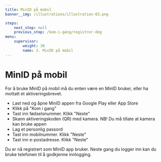 ```yaml
---
title: MinID på mobil
banner__img: /illustrations/illustration-03.png

steps:
    next_step: null
    previous_step: /kom-i-gang/registrer-deg
menu:
    supervisor:
        weight: 30
        name: 3. MinID på mobil
---
```


# MinID på mobil

For å bruke MinID på mobil må du enten være en MinID bruker, eller ha mottatt et aktiveringsbrevet.
- Last ned og åpne MinID appen fra Google Play eller App Store 
- Klikk på "Kom i gang" 
- Tast inn fødselsnummer. Klikk "Neste" 
- Skann aktiveringskoden (QR) med kamera. NB! Du må tillate at kamera kan bruke appen 
- Lag et personlig passord 
- Tast inn mobilnummer. Klikk "Neste" 
- Tast inn e-postadresse. Klikk "Neste" 

Du er nå registrert som MinID app bruker. Neste gang du logger inn kan du bruke telefonen til å godkjenne innlogging.